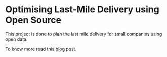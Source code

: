 # Optimising Last-Mile Delivery using Open Source
This project is done to plan the last mile delivery for small companies using open data. 

To know more read this [blog](https://santhoshm.hashnode.dev/optimising-last-mile-delivery-using-open-source) post. 
